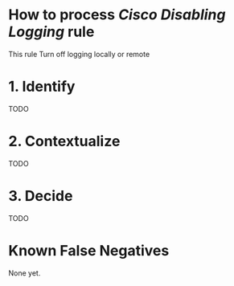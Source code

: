 # How to process *Cisco Disabling Logging* rule
This rule Turn off logging locally or remote

# 1. Identify
TODO

# 2. Contextualize
TODO

# 3. Decide
TODO

# Known False Negatives
None yet.
